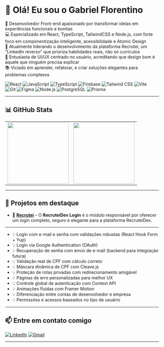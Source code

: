 # 👋 Olá! Eu sou o Gabriel Florentino

🎯 Desenvolvedor Front-end apaixonado por transformar ideias em experiências funcionais e bonitas </br>
💻 Especializado em React, TypeScript, TailwindCSS e Node.js, com forte foco em componentização inteligente, acessibilidade e Atomic Design </br>
🚀 Atualmente liderando o desenvolvimento da plataforma Recrutei, um “LinkedIn reverso” que prioriza habilidades reais, não só currículos </br>
🎨 Entusiasta de UI/UX centrado no usuário, acreditando que design bom é aquele que ninguém precisa explicar </br>
📚 Viciado em aprender, refatorar, e criar soluções elegantes para problemas complexos </br>

![React](https://img.shields.io/badge/-React-000?style=flat&logo=react)
![JavaScript](https://img.shields.io/badge/-JavaScript-000?style=flat&logo=javascript)
![TypeScript](https://img.shields.io/badge/-TypeScript-000?style=flat&logo=typescript)
![Firebase](https://img.shields.io/badge/-Firebase-000?style=flat&logo=firebase)
![Tailwind CSS](https://img.shields.io/badge/-Tailwind%20CSS-000?style=flat&logo=tailwindcss)
![Vite](https://img.shields.io/badge/-Vite-000?style=flat&logo=vite)
</br>
![Git](https://img.shields.io/badge/-Git-000?style=flat&logo=git)
![Figma](https://img.shields.io/badge/-Figma-000?style=flat&logo=figma)
![Node.js](https://img.shields.io/badge/-Node.js-000?style=flat&logo=nodedotjs)
![PostgreSQL](https://img.shields.io/badge/-PostgreSQL-000?style=flat&logo=postgresql)
![Prisma](https://img.shields.io/badge/-Prisma-000?style=flat&logo=prisma)

---

## 📊 GitHub Stats

<table>
  <tr>
    <td>
      <img height="200" src="https://github-readme-stats.vercel.app/api?username=gabriel-florentino&show_icons=true&theme=dark" />
    </td>
    <td>
      <img height="200" src="https://github-readme-stats.vercel.app/api/top-langs?username=gabriel-florentino&layout=compact&theme=dark" />
    </td>
  </tr>
</table>

---

## 📂 Projetos em destaque

- 🔹 [**Recrutei**](https://github.com/gabriel-florentino/login-recruteidev) – O **RecruteiDev Login** é o módulo responsável por oferecer um login completo, seguro e elegante para a plataforma RecruteiDev.

---

- 💡 Login com e-mail e senha com validações robustas (React Hook Form + Yup)
- 💡 Login via Google Authentication (OAuth)
- 💡 Recuperação de senha com envio de e-mail (backend para integração futura)
- 💡 Validação real de CPF com cálculo correto
- 💡 Máscara dinâmica de CPF com Cleave.js
- 💡 Proteção de rotas privadas com redirecionamento amigável
- 💡 Páginas de erro personalizadas para melhor UX
- 💡 Controle global de autenticação com Context API
- 💡 Animações fluidas com Framer Motion
- 💡 Diferenciação entre contas de desenvolvedor e empresa
- 💡 Permissões e acessos baseados no tipo de usuário

---

## 📫 Entre em contato comigo

[![LinkedIn](https://img.shields.io/badge/-LinkedIn-%230077B5?style=for-the-badge&logo=linkedin&logoColor=white)](https://www.linkedin.com/in/gabriel-florentino/)
[![Gmail](https://img.shields.io/badge/-Email-D14836?style=for-the-badge&logo=gmail&logoColor=white)](https://mail.google.com/mail/?view=cm&fs=1&to=gabrielflorentino.contato@gmail.com)

---
